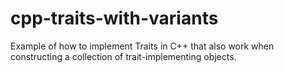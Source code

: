 # cpp-traits-with-variants
Example of how to implement Traits in C++ that also work when constructing a collection of trait-implementing objects.
